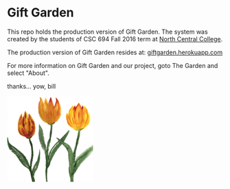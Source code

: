 # Gift Garden

This repo holds the production version of Gift Garden. 
The system was created by the students of CSC 694 Fall 2016 term at [North Central College](http://noctrl.edu/).

The production version of Gift Garden resides at: [giftgarden.herokuapp.com](http://giftgarden.herokuapp.com/)

For more information on Gift Garden and our project, goto The Garden and select "About".

thanks... yow, bill

![Gift Garden log](https://github.com/noctrl-csc694-fall2016/giftgarden/blob/master/app/assets/images/custom-logo.png)

